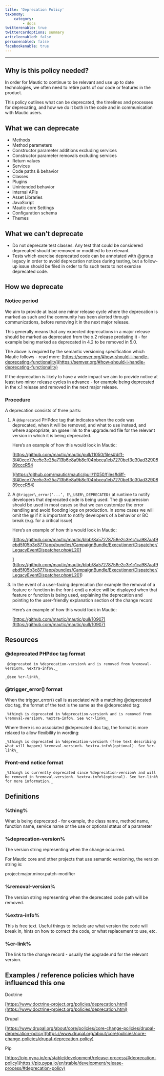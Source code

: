 ```yaml
---
title: 'Deprecation Policy'
taxonomy:
    category:
        - docs
twitterenable: true
twittercardoptions: summary
articleenabled: false
personenabled: false
facebookenable: true
---
```


---

Why is this policy needed?
--------------------------

In order for Mautic to continue to be relevant and use up to date technologies, we often need to retire parts of our code or features in the product.

This policy outlines what can be deprecated, the timelines and processes for deprecating, and how we do it both in the code and in communication with Mautic users.

What we can deprecate
---------------------

*   Methods
*   Method parameters
*   Constructor parameter additions excluding services
*   Constructor parameter removals excluding services
*   Return values
*   Services
*   Code paths & behavior
*   Classes
*   Plugins
*   Unintended behavior
*   Internal APIs
*   Asset Libraries
*   JavaScript
*   Mautic core Settings
*   Configuration schema
*   Themes

What we can’t deprecate
-----------------------

*   Do not deprecate test classes. Any test that could be considered deprecated should be removed or modified to be relevant.
*   Tests which exercise deprecated code can be annotated with @group legacy in order to avoid deprecation notices during testing, but a follow-up issue should be filed in order to fix such tests to not exercise deprecated code.

How we deprecate
----------------

### Notice period

We aim to provide at least one minor release cycle where the deprecation is marked as such and the community has been alerted through communications, before removing it in the next major release.

This generally means that any expected deprecations in a major release should be marked as deprecated from the x.2 release predating it - for example being marked as deprecated in 4.2 to be removed in 5.0.  
  
The above is required by the semantic versioning specification which Mautic follows - read more: [https://semver.org/#how-should-i-handle-deprecating-functionality](https://semver.org/#how-should-i-handle-deprecating-functionality)

If the deprecation is likely to have a wide impact we aim to provide notice at least two minor release cycles in advance - for example being deprecated in the x.1 release and removed in the next major release.

### Procedure

A deprecation consists of three parts:

1.  A `@deprecated` PHPdoc tag that indicates when the code was deprecated, when it will be removed, and what to use instead, and where appropriate, an @see link to the upgrade.md file for the relevant version in which it is being deprecated.  
      
    Here’s an example of how this would look in Mautic:  
      
    [https://github.com/mautic/mautic/pull/11050/files#diff-3f40ece77ee5c3e25a713b6e8a9b8cf04bbcea1eb7270bef3c30ad3290889cccR54  
      
    ](https://github.com/mautic/mautic/pull/11050/files#diff-3f40ece77ee5c3e25a713b6e8a9b8cf04bbcea1eb7270bef3c30ad3290889cccR54)

2.  A `@trigger\_error(‘...’, E\_USER\_DEPRECATED)` at runtime to notify developers that deprecated code is being used. The @ suppression should be used in most cases so that we can customize the error handling and avoid flooding logs on production. In some cases we will omit the @ if it is important to notify developers of a behavior or BC break (e.g. for a critical issue)  
      
    Here’s an example of how this would look in Mautic:  
      
    [https://github.com/mautic/mautic/blob/8a57278758e2c3e1c1ca987aaf9ebd5f05b3c877/app/bundles/CampaignBundle/Executioner/Dispatcher/LegacyEventDispatcher.php#L201  
      
    ](https://github.com/mautic/mautic/blob/8a57278758e2c3e1c1ca987aaf9ebd5f05b3c877/app/bundles/CampaignBundle/Executioner/Dispatcher/LegacyEventDispatcher.php#L201)

3.  In the event of a user-facing deprecation (for example the removal of a feature or function in the front-end) a notice will be displayed when that feature or function is being used, explaining the deprecation and pointing to the user-friendly explanation section of the change record  
      
    Here’s an example of how this would look in Mautic:  
      
    [https://github.com/mautic/mautic/pull/10907](https://github.com/mautic/mautic/pull/10907)

Resources
---------

### @deprecated PHPdoc tag format

```
_@deprecated in %deprecation-version% and is removed from %removal-version%. %extra-info%._

_@see %cr-link%_
```

### @trigger\_error() format

When the trigger\_error() call is associated with a matching @deprecated doc tag, the format of the text is the same as the @deprecated tag:

```
_%thing% is deprecated in %deprecation-version% and is removed from %removal-version%. %extra-info%. See %cr-link%_
```

Where there is no associated @deprecated doc tag, the format is more relaxed to allow flexibility in wording:

```
_%thing% is deprecated in %deprecation-version% (free text describing what will happen) %removal-version%. %extra-info%(optional). See %cr-link%_
```

### Front-end notice format

```
_%thing% is currently deprecated since %deprecation-version% and will be removed in %removal-version%. %extra-info%(optional). See %cr-link% for more information._
```

Definitions
-----------

### %thing%

What is being deprecated - for example, the class name, method name, function name, service name or the use or optional status of a parameter

### %deprecation-version%

The version string representing when the change occurred.

For Mautic core and other projects that use semantic versioning, the version string is:

project:major.minor.patch-modifier

### %removal-version%

The version string representing when the deprecated code path will be removed.

### %extra-info%

This is free text. Useful things to include are what version the code will break in, hints on how to correct the code, or what replacement to use, etc.

### %cr-link%

The link to the change record - usually the upgrade.md for the relevant version.

Examples / reference policies which have influenced this one
------------------------------------------------------------

Doctrine

[https://www.doctrine-project.org/policies/deprecation.html](https://www.doctrine-project.org/policies/deprecation.html)

Drupal

[https://www.drupal.org/about/core/policies/core-change-policies/drupal-deprecation-policy](https://www.drupal.org/about/core/policies/core-change-policies/drupal-deprecation-policy)

Pip

[https://pip.pypa.io/en/stable/development/release-process/#deprecation-policy](https://pip.pypa.io/en/stable/development/release-process/#deprecation-policy)